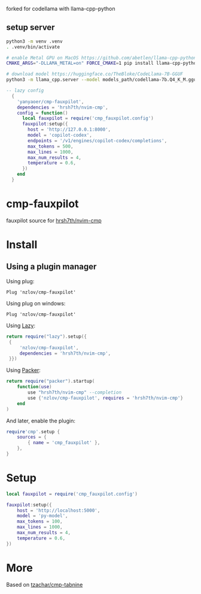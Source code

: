 forked for codellama with llama-cpp-python

## setup server
```bash
python3 -m venv .venv
. .venv/bin/activate

# enable Metal GPU on MacOS https://github.com/abetlen/llama-cpp-python/blob/main/docs/install/macos.md
CMAKE_ARGS="-DLLAMA_METAL=on" FORCE_CMAKE=1 pip install llama-cpp-python[server]

# download model https://huggingface.co/TheBloke/CodeLlama-7B-GGUF
python3 -m llama_cpp.server --model models_path/codellama-7b.Q4_K_M.gguf --n_gpu_layers 35
```

```lua
-- lazy config
  {
    'yanyaoer/cmp-fauxpilot',
    dependencies = 'hrsh7th/nvim-cmp',
    config = function()
      local fauxpilot = require('cmp_fauxpilot.config')
      fauxpilot:setup({
        host = 'http://127.0.0.1:8000',
        model = 'copilot-codex',
        endpoints = '/v1/engines/copilot-codex/completions',
        max_tokens = 500,
        max_lines = 1000,
        max_num_results = 4,
        temperature = 0.6,
      })
    end
  }
```

# cmp-fauxpilot

fauxpilot source for [hrsh7th/nvim-cmp](https://github.com/hrsh7th/nvim-cmp)

# Install

## Using a plugin manager

Using plug:

```viml
Plug 'nzlov/cmp-fauxpilot'
```

Using plug on windows:

```viml
Plug 'nzlov/cmp-fauxpilot'
```

Using [Lazy](https://github.com/folke/lazy.nvim/):

```lua
return require("lazy").setup({
 {
     'nzlov/cmp-fauxpilot',
     dependencies = 'hrsh7th/nvim-cmp',
 }})
```

Using [Packer](https://github.com/wbthomason/packer.nvim/):

```lua
return require("packer").startup(
	function(use)
		use "hrsh7th/nvim-cmp" --completion
		use {'nzlov/cmp-fauxpilot', requires = 'hrsh7th/nvim-cmp'}
	end
)
```

And later, enable the plugin:

```lua
require'cmp'.setup {
	sources = {
		{ name = 'cmp_fauxpilot' },
	},
}
```

# Setup

```lua
local fauxpilot = require('cmp_fauxpilot.config')

fauxpilot:setup({
    host = 'http://localhost:5000',
    model = 'py-model',
    max_tokens = 100,
    max_lines = 1000,
    max_num_results = 4,
    temperature = 0.6,
})
```

# More
Based on [tzachar/cmp-tabnine](https://github.com/tzachar/cmp-tabnine)
